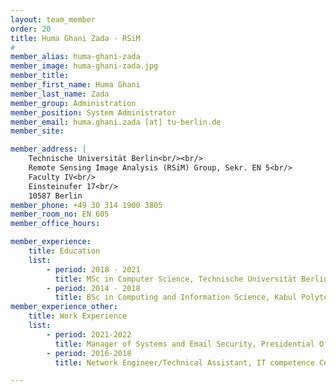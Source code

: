 ```yaml
---
layout: team_member
order: 20
title: Huma Ghani Zada - RSiM
#
member_alias: huma-ghani-zada
member_image: huma-ghani-zada.jpg
member_title:
member_first_name: Huma Ghani
member_last_name: Zada
member_group: Administration
member_position: System Administrator
member_email: huma.ghani.zada [at] tu-berlin.de
member_site:

member_address: |
    Technische Universität Berlin<br/><br/>
    Remote Sensing Image Analysis (RSiM) Group, Sekr. EN 5<br/>
    Faculty IV<br/>
    Einsteinufer 17<br/>
    10587 Berlin
member_phone: +49 30 314 1900 3805
member_room_no: EN 605
member_office_hours:

member_experience:
    title: Education
    list:
        - period: 2018 - 2021
          title: MSc in Computer Science, Technische Universität Berlin.
        - period: 2014 - 2018
          title: BSc in Computing and Information Science, Kabul Polytechnic University.
member_experience_other:
    title: Work Experience
    list:
        - period: 2021-2022
          title: Manager of Systems and Email Security, Presidential Office, Afghanistan.
        - period: 2016-2018
          title: Network Engineer/Technical Assistant, IT competence Center (ITCC), Afghanistan.

---
```

